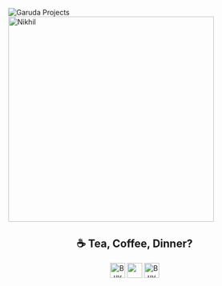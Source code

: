<p><img align="left" src="https://github-readme-stats.vercel.app/api/top-langs?username=rsalmn&show_icons=true&locale=en&layout=compact&theme=radical" alt="Garuda Projects" /></p>
<p>&nbsp;<img align="center" src="https://github-readme-stats.vercel.app/api?username=rsalmn&show_icons=true&locale=en&theme=tokyonight" alt="Nikhil" width="410" /></p>
<h2 align="center">☕️ Tea, Coffee, Dinner?</h2>
<p align="center">
<a href="https://www.buymeacoffee.com/rsalman" target="_blank"><img src="https://cdn.buymeacoffee.com/buttons/v2/default-red.png" alt="Buy Me A Coffee" height="30px" ></a>
<a href="https://www.paypal.me/rsalmn"><img src="https://img.shields.io/badge/PayPal-00457C?style=for-the-badge&logo=paypal&logoColor=white" alt="" height="30px"></a>
<a href="https://ko-fi.com/rsalman" target="_blank"><img src="https://encrypted-tbn0.gstatic.com/images?q=tbn:ANd9GcQQWGwjC8VaYcu1X_alOKQ5Yi8cFT3IcPYlAA&usqp=CAU" alt="Buy Me A Ko-Fi" height="30px"></a>
</p>
